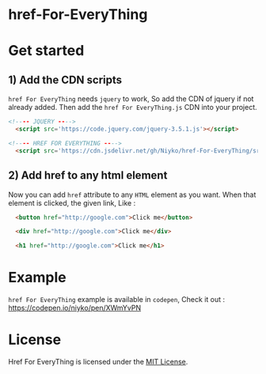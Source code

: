 # href-For-EveryThing

# Get started
## 1) Add the CDN scripts
`href For EveryThing` needs `jquery` to work, So add the CDN of jquery if not already added. Then add the `href For EveryThing.js` CDN into your project.
`````Html
<!---- JQUERY ---->
  <script src='https://code.jquery.com/jquery-3.5.1.js'></script>

<!---- HREF FOR EVERYTHING ---->
  <script src='https://cdn.jsdelivr.net/gh/Niyko/href-For-EveryThing/src/hrefForEveryThing.js'></script>
`````
## 2) Add href to any html element
Now you can add `href` attribute to any `HTML` element as you want. When that element is clicked, the given link, Like :
`````Html
  <button href="http://google.com">Click me</button>

  <div href="http://google.com">Click me</div>

  <h1 href="http://google.com">Click me</h1>
`````
# Example
`href For EveryThing` example is available in `codepen`, Check it out : https://codepen.io/niyko/pen/XWmYvPN

# License
Href For EveryThing is licensed under the [MIT License](https://github.com/Niyko/href-For-EveryThing/blob/master/LICENSE).
